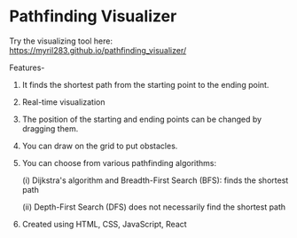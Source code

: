 # Pathfinding Visualizer
Try the visualizing tool here: https://myril283.github.io/pathfinding_visualizer/

Features-
1. It finds the shortest path from the starting point to the ending point.
2. Real-time visualization
3. The position of the starting and ending points can be changed by dragging them.
4. You can draw on the grid to put obstacles.
5. You can choose from various pathfinding algorithms:
   
    (i) Dijkstra's algorithm and Breadth-First Search (BFS): finds the shortest path
   
    (ii) Depth-First Search (DFS) does not necessarily find the shortest path

6. Created using HTML, CSS, JavaScript, React
